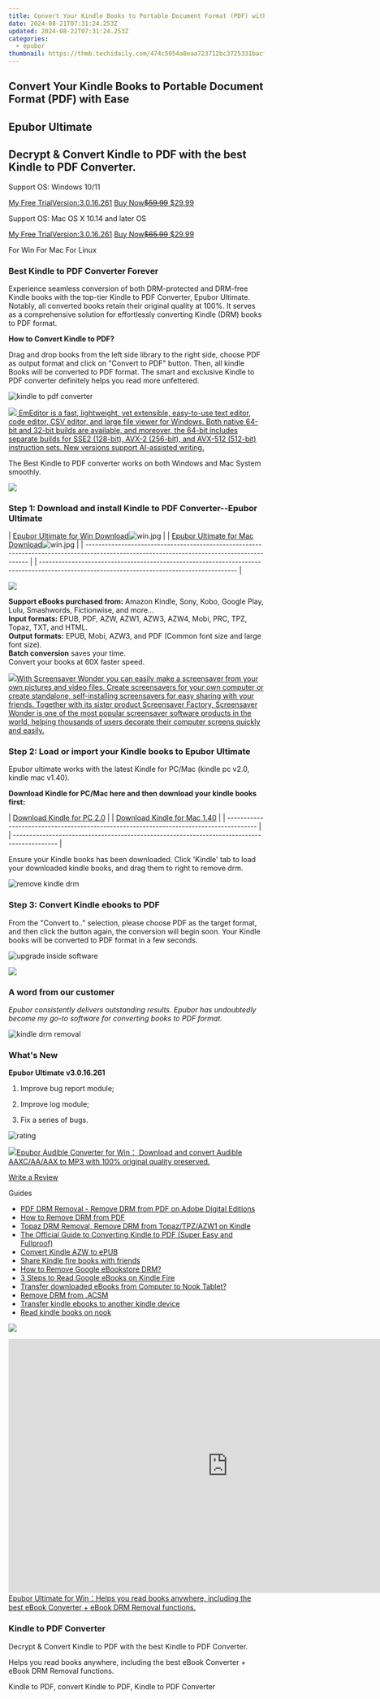 ```yaml
---
title: Convert Your Kindle Books to Portable Document Format (PDF) with Ease
date: 2024-08-21T07:31:24.253Z
updated: 2024-08-22T07:31:24.253Z
categories:
  - epubor
thumbnail: https://thmb.techidaily.com/474c5054a0eaa723712bc3725331bacf73663ebfef0031bd8bc1879804e39c8f.jpg
---
```


## Convert Your Kindle Books to Portable Document Format (PDF) with Ease

## Epubor Ultimate

## Decrypt & Convert Kindle to PDF with the best Kindle to PDF Converter. 

Support OS: Windows 10/11

[My Free TrialVersion:3.0.16.261](https://tools.techidaily.com/epubor/ultimate/) [Buy Now~~$59.99~~ $29.99](https://tools.techidaily.com/epubor/ultimate/)

Support OS: Mac OS X 10.14 and later OS

[My Free TrialVersion:3.0.16.261](https://tools.techidaily.com/epubor/ultimate/) [Buy Now~~$65.99~~ $29.99](https://tools.techidaily.com/epubor/ultimate/)

For Win For Mac For Linux 



### Best Kindle to PDF Converter Forever 

Experience seamless conversion of both DRM-protected and DRM-free Kindle books with the top-tier Kindle to PDF Converter, Epubor Ultimate. Notably, all converted books retain their original quality at 100%. It serves as a comprehensive solution for effortlessly converting Kindle (DRM) books to PDF format.  

**How to Convert Kindle to PDF?** 

Drag and drop books from the left side library to the right side, choose PDF as output format and click on "Convert to PDF" button. Then, all kindle Books will be converted to PDF format. The smart and exclusive Kindle to PDF converter definitely helps you read more unfettered.

![kindle to pdf converter](https://www.epubor.com/images/uppic/kindle-to-pdf-2019.png)

<!-- affiliate ads begin -->
<a href="https://shop.emeditor.com/order/checkout.php?PRODS=4610657&QTY=1&AFFILIATE=108875&CART=1"><img src="https://www.emeditor.com/wp-content/uploads/2024/06/emeditor_chat_ai.png" border="0">
EmEditor is a fast, lightweight, yet extensible, easy-to-use text editor, code editor, CSV editor, and large file viewer for Windows. Both native 64-bit and 32-bit builds are available, and moreover, the 64-bit includes separate builds for SSE2 (128-bit), AVX-2 (256-bit), and AVX-512 (512-bit) instruction sets. New versions support AI-assisted writing.</a>
<!-- affiliate ads end -->
The Best Kindle to PDF converter works on both Windows and Mac System smoothly.



<!-- affiliate ads begin -->
<a href="https://secure.2checkout.com/order/checkout.php?PRODS=19080710&QTY=1&AFFILIATE=108875&CART=1"><img src="https://smart-seo-tool.com/images/SmartSEOAuditorBox.png" border="0"></a>
<!-- affiliate ads end -->
### Step 1: Download and install Kindle to PDF Converter--Epubor Ultimate

| [Epubor Ultimate for Win Download](https://tools.techidaily.com/epubor/ultimate/)![win.jpg](https://www.epubor.com/images/winwin.png) |  | [Epubor Ultimate for Mac Download](https://tools.techidaily.com/epubor/ultimate/)![win.jpg](https://www.epubor.com/images/macmac.png) |
| ------------------------------------------------------------------------------------------------------------------------------------------ |  | ------------------------------------------------------------------------------------------------------------------------------------------ |
<!-- affiliate ads begin -->
<a href="https://shop.incomedia.eu/order/checkout.php?PRODS=39655089&QTY=1&AFFILIATE=108875&CART=1"><img src="https://incomedia.eu/files/images/affiliates/wa/01_WA_728x90.jpg" border="0"></a>
<!-- affiliate ads end -->

**Support eBooks purchased from:** Amazon Kindle, Sony, Kobo, Google Play, Lulu, Smashwords, Fictionwise, and more...   
**Input formats:** EPUB, PDF, AZW, AZW1, AZW3, AZW4, Mobi, PRC, TPZ, Topaz, TXT, and HTML.  
**Output formats:** EPUB, Mobi, AZW3, and PDF (Common font size and large font size).  
**Batch conversion** saves your time.   
Convert your books at 60X faster speed.   



<!-- affiliate ads begin -->
<a href="https://secure.2checkout.com/order/checkout.php?PRODS=195080&QTY=1&AFFILIATE=108875&CART=1"><img src="https://www.blumentals.net/scrwonder/images/screensaver-software.png" border="0">With Screensaver Wonder you can easily make a screensaver from your own pictures and video files. Create screensavers for your own computer or create standalone, self-installing screensavers for easy sharing with your friends. Together with its sister product Screensaver Factory, Screensaver Wonder is one of the most popular screensaver software products in the world, helping thousands of users decorate their computer screens quickly and easily.</a>
<!-- affiliate ads end -->
###  Step 2: Load or import your Kindle books to Epubor Ultimate

Epubor ultimate works with the latest Kindle for PC/Mac (kindle pc v2.0, kindle mac v1.40). 

**Download Kindle for PC/Mac here and then download your kindle books first:**

| [Download Kindle for PC 2.0](https://download.epubor.com/KindleForPC-installer-2.0.exe) |  | [Download Kindle for Mac 1.40](https://download.epubor.com/KindleForMac-installer-1.40.dmg) |
| --------------------------------------------------------------------------------------- |  | ------------------------------------------------------------------------------------------- |

Ensure your Kindle books has been downloaded. Click 'Kindle' tab to load your downloaded kindle books, and drag them to right to remove drm.

![remove kindle drm](https://www.epubor.com/images/uppic/remove-kindle-drm-feature3.png)



### Step 3: Convert Kindle ebooks to PDF

From the "Convert to.." selection, please choose PDF as the target format, and then click the button again, the conversion will begin soon. Your Kindle books will be converted to PDF format in a few seconds.

![upgrade inside software](https://www.epubor.com/images/uppic/feature4-convert-kindle-to-pdf.png)



<!-- affiliate ads begin -->
<a href="https://shop.mondly.com/affiliate.php?ACCOUNT=ATISTUDI&AFFILIATE=108875&PATH=https%3A%2F%2Fwww.mondly.com%3FAFFILIATE%3D108875%26RESOURCE%3D%2BEducational%2B970x90%2B"><img src="https://secure.avangate.com/images/merchant/69c418c33ec2e1a4267fa9bb77fa1428/educational-970x90.gif" border="0"></a>
<!-- affiliate ads end -->
###  A word from our customer

_Epubor consistently delivers outstanding results. Epubor has undoubtedly become my go-to software for converting books to PDF format._ 

![kindle drm removal](http://www.epubor.com/images/uppic/epubor-review-screenshot.png "kindle drm removal")



### What's New

**Epubor Ultimate v3.0.16.261** 

1) Improve bug report module;

2) Improve log module;

3) Fix a series of bugs.

![rating](http://www.epubor.com/images/star.png)

<!-- affiliate ads begin -->
<a href="https://secure.2checkout.com/order/checkout.php?PRODS=4708689&QTY=1&AFFILIATE=108875&CART=1"><img src="https://www.epubor.com/images/uppic/audible-converter-interface.png" border="0">Epubor Audible Converter for Win： Download and convert Audible AAXC/AA/AAX to MP3 with 100% original quality preserved.</a>
<!-- affiliate ads end -->
[Write a Review](https://tools.techidaily.com/epubor/ultimate/)

Guides 

* [PDF DRM Removal - Remove DRM from PDF on Adobe Digital Editions](https://tools.techidaily.com/epubor/products/)
* [How to Remove DRM from PDF](https://tools.techidaily.com/epubor/products/)
* [Topaz DRM Removal, Remove DRM from Topaz/TPZ/AZW1 on Kindle](https://tools.techidaily.com/epubor/products/)
* [The Official Guide to Converting Kindle to PDF (Super Easy and Fullproof)](http://www.epubor.com/convert-kindle-to-pdf.html)
* [Convert Kindle AZW to ePUB](https://tools.techidaily.com/epubor/products/)
* [Share Kindle fire books with friends](https://tools.techidaily.com/epubor/products/)
* [How to Remove Google eBookstore DRM?](https://tools.techidaily.com/epubor/products/)
* [3 Steps to Read Google eBooks on Kindle Fire](https://tools.techidaily.com/epubor/products/)
* [Transfer downloaded eBooks from Computer to Nook Tablet?](https://tools.techidaily.com/epubor/transfer/)
* [Remove DRM from .ACSM](https://tools.techidaily.com/epubor/products/)
* [Transfer kindle ebooks to another kindle device](https://tools.techidaily.com/epubor/products/)
* [Read kindle books on nook](https://tools.techidaily.com/epubor/products/)

![](http://www.epubor.com/images/product-guide2.jpg) 



<!-- affiliate ads begin -->
<a href="https://secure.2checkout.com/order/checkout.php?PRODS=4599951&QTY=1&AFFILIATE=108875&CART=1"><iframe width="864" height="500" src="https://www.youtube.com/embed/jVnfr5HudQw" title="The Latest and Easiest Solution to Remove Kindle DRM on Windows (without Degrading)" frameborder="0" allow="accelerometer; autoplay; clipboard-write; encrypted-media; gyroscope; picture-in-picture; web-share" referrerpolicy="strict-origin-when-cross-origin" allowfullscreen></iframe>
Epubor Ultimate for Win：Helps you read books anywhere, including the best eBook Converter + eBook DRM Removal functions.</a>
<!-- affiliate ads end -->
### Kindle to PDF Converter

Decrypt & Convert Kindle to PDF with the best Kindle to PDF Converter. 

Helps you read books anywhere, including the best eBook Converter + eBook DRM Removal functions.

Kindle to PDF, convert Kindle to PDF, Kindle to PDF Converter

<ins class="adsbygoogle"
     style="display:block"
     data-ad-format="autorelaxed"
     data-ad-client="ca-pub-7571918770474297"
     data-ad-slot="1223367746"></ins>



<ins class="adsbygoogle"
     style="display:block"
     data-ad-client="ca-pub-7571918770474297"
     data-ad-slot="8358498916"
     data-ad-format="auto"
     data-full-width-responsive="true"></ins>


